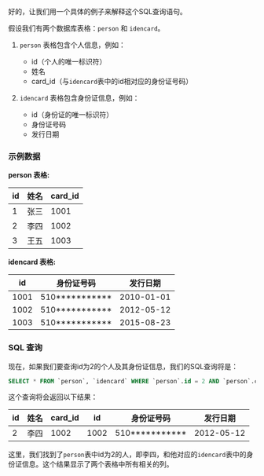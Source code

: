 好的，让我们用一个具体的例子来解释这个SQL查询语句。

假设我们有两个数据库表格：`person` 和 `idencard`。

1. `person` 表格包含个人信息，例如：
    - id（个人的唯一标识符）
    - 姓名
    - card_id（与`idencard`表中的id相对应的身份证号码）

2. `idencard` 表格包含身份证信息，例如：
    - id（身份证的唯一标识符）
    - 身份证号码
    - 发行日期

### 示例数据

**person 表格:**

| id | 姓名  | card_id |
|----|------|---------|
| 1  | 张三 | 1001    |
| 2  | 李四 | 1002    |
| 3  | 王五 | 1003    |

**idencard 表格:**

| id  | 身份证号码      | 发行日期   |
|-----|--------------|----------|
| 1001 | 510*********** | 2010-01-01 |
| 1002 | 510*********** | 2012-05-12 |
| 1003 | 510*********** | 2015-08-23 |

### SQL 查询

现在，如果我们要查询id为2的个人及其身份证信息，我们的SQL查询将是：

```sql
SELECT * FROM `person`, `idencard` WHERE `person`.id = 2 AND `person`.card_id = `idencard`.id
```

这个查询将会返回以下结果：

| id | 姓名 | card_id | id  | 身份证号码      | 发行日期   |
|----|------|---------|-----|--------------|----------|
| 2  | 李四 | 1002    | 1002 | 510*********** | 2012-05-12 |

这里，我们找到了`person`表中id为2的人，即李四，和他对应的`idencard`表中的身份证信息。这个结果显示了两个表格中所有相关的列。